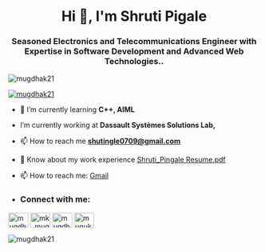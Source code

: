 <h1 align="center">Hi 👋, I'm Shruti Pigale</h1>
<h3 align="center">Seasoned Electronics and Telecommunications Engineer with Expertise in Software Development and Advanced Web Technologies..</h3>

<p align="left"> <img src="https://komarev.com/ghpvc/?username=mugdhak21&label=Profile%20views&color=0e75b6&style=flat" alt="mugdhak21" /> </p>

<p align="left"> <a href="https://github.com/ryo-ma/github-profile-trophy"><img src="https://github-profile-trophy.vercel.app/?username=mugdhak21" alt="mugdhak21" /></a> </p>

- 🌱 I’m currently learning **C++, AIML**

-  I’m currently working at **Dassault Systèmes Solutions Lab,**

- 📫 How to reach me **shutingle0709@gmail.com**

- 📄 Know about my work experience  [Shruti_Pingale Resume.pdf](https://github.com/user-attachments/files/16511442/White.Blue.Modern.Clean.Professional.Marketing.ATS.Resume.pdf)

- 📫 How to reach me: [Gmail](https://mail.google.com/mail/u/0/?tab=rm&ogbl#inbox?subject=[GitHub])
- <h3 align="left">Connect with me:</h3>
<p align="left">
<a href="https://www.linkedin.com/in/shruti-pingale-705995250/" target="blank"><img align="center" src="https://raw.githubusercontent.com/rahuldkjain/github-profile-readme-generator/master/src/images/icons/Social/linked-in-alt.svg" alt="mugdha-kshirsagar-6400a31ba" height="30" width="40" /></a>
<a href="https://www.instagram.com/pingale.shruti/" target="blank"><img align="center" src="https://raw.githubusercontent.com/rahuldkjain/github-profile-readme-generator/master/src/images/icons/Social/instagram.svg" alt="mk_mugdha_21" height="30" width="40" /></a>
<a href="https://www.codechef.com/users/shrutipingale" target="blank"><img align="center" src="https://cdn.jsdelivr.net/npm/simple-icons@3.1.0/icons/codechef.svg" alt="mugdhak_21" height="30" width="40" /></a>
<a href="https://www.hackerrank.com/profile/TYETC203" target="blank"><img align="center" src="https://raw.githubusercontent.com/rahuldkjain/github-profile-readme-generator/master/src/images/icons/Social/hackerrank.svg" alt="muguk2003" height="30" width="40" /></a>

</p>
<p><img align="left" src="https://github-readme-stats.vercel.app/api/top-langs?username=mugdhak21&show_icons=true&locale=en&layout=compact" alt="mugdhak21" /></p>

